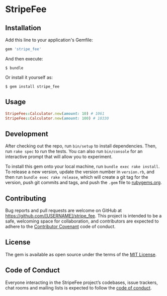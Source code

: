 # StripeFee


## Installation

Add this line to your application's Gemfile:

```ruby
gem 'stripe_fee'
```

And then execute:

    $ bundle

Or install it yourself as:

    $ gem install stripe_fee

## Usage

```ruby
StripeFee::Calculator.new(amount: 10) # 1061
StripeFee::Calculator.new(amount: 100) # 10330
```

## Development

After checking out the repo, run `bin/setup` to install dependencies. Then, run `rake spec` to run the tests. You can also run `bin/console` for an interactive prompt that will allow you to experiment.

To install this gem onto your local machine, run `bundle exec rake install`. To release a new version, update the version number in `version.rb`, and then run `bundle exec rake release`, which will create a git tag for the version, push git commits and tags, and push the `.gem` file to [rubygems.org](https://rubygems.org).

## Contributing

Bug reports and pull requests are welcome on GitHub at https://github.com/[USERNAME]/stripe_fee. This project is intended to be a safe, welcoming space for collaboration, and contributors are expected to adhere to the [Contributor Covenant](http://contributor-covenant.org) code of conduct.

## License

The gem is available as open source under the terms of the [MIT License](https://opensource.org/licenses/MIT).

## Code of Conduct

Everyone interacting in the StripeFee project’s codebases, issue trackers, chat rooms and mailing lists is expected to follow the [code of conduct](https://github.com/[USERNAME]/stripe_fee/blob/master/CODE_OF_CONDUCT.md).
